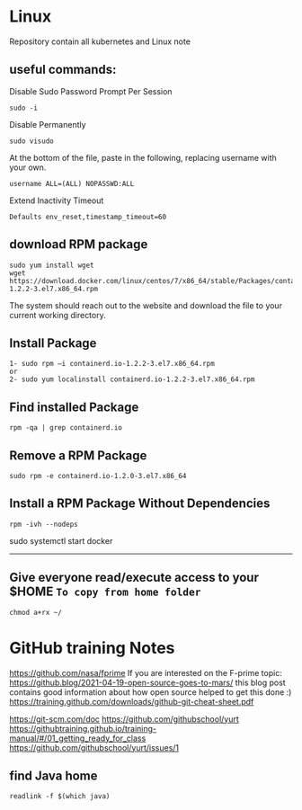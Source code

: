# Linux
Repository contain all kubernetes and Linux note 

## useful commands:
Disable Sudo Password Prompt Per Session
```
sudo -i
```
Disable Permanently
```
sudo visudo
```
At the bottom of the file, paste in the following, replacing username with your own.
```
username ALL=(ALL) NOPASSWD:ALL
```
Extend Inactivity Timeout
```
Defaults env_reset,timestamp_timeout=60
```
## download RPM package
```
sudo yum install wget
wget https://download.docker.com/linux/centos/7/x86_64/stable/Packages/containerd.io-1.2.2-3.el7.x86_64.rpm
```
The system should reach out to the website and download the file to your current working directory.
## Install Package
```
1- sudo rpm –i containerd.io-1.2.2-3.el7.x86_64.rpm
or
2- sudo yum localinstall containerd.io-1.2.2-3.el7.x86_64.rpm
```
## Find installed Package
```
rpm -qa | grep containerd.io
```
## Remove a RPM Package
```
sudo rpm -e containerd.io-1.2.0-3.el7.x86_64
```
## Install a RPM Package Without Dependencies
```
rpm -ivh --nodeps
```
sudo systemctl start docker

----------------------------------
## Give everyone read/execute access to your $HOME `To copy from home folder`
```
chmod a+rx ~/
```

# GitHub training Notes
https://github.com/nasa/fprime
If you are interested on the F-prime topic: https://github.blog/2021-04-19-open-source-goes-to-mars/ 
this blog post contains good information about how open source helped to get this done :)
https://training.github.com/downloads/github-git-cheat-sheet.pdf

https://git-scm.com/doc
https://github.com/githubschool/yurt
https://githubtraining.github.io/training-manual/#/01_getting_ready_for_class
https://github.com/githubschool/yurt/issues/1

## find Java home
```
readlink -f $(which java)
```



